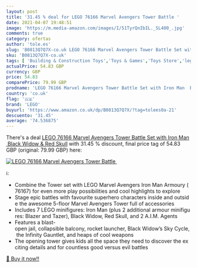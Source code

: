 ```yaml
---
layout: post
title: '31.45 % deal for LEGO 76166 Marvel Avengers Tower Battle '
date: 2021-04-07 19:48:51
image: 'https://m.media-amazon.com/images/I/51TyrQnIbIL._SL400_.jpg'
comments: true
category: ofertas
author: 'tole.es'
slug: 'B0813Q7Q7X-co.uk LEGO 76166 Marvel Avengers Tower Battle Set with Iron...'
sku: 'B0813Q7Q7X-co.uk'
tags: [ 'Building & Construction Toys','Toys & Games','Toys Store','lego', ]
actualPrice: 54.83 GBP
currency: GBP
price: 54.83
comparePrice: 79.99 GBP
prodname: 'LEGO 76166 Marvel Avengers Tower Battle Set with Iron Man  Black Widow & Red Skull'
country: 'co.uk'
flag: '🇬🇧'
brand: 'LEGO'
buyurl: 'https://www.amazon.co.uk/dp/B0813Q7Q7X/?tag=tolees0a-21'
descuento: '31.45'
average: '74.536875'
---
```


There's a deal [LEGO 76166 Marvel Avengers Tower Battle Set with Iron Man  Black Widow & Red Skull](https://www.amazon.co.uk/dp/B0813Q7Q7X/?tag=tolees0a-21)  with  31.45 % discount, final price tag of  54.83 GBP (original: 79.99 GBP) here:

[![LEGO 76166 Marvel Avengers Tower Battle ](https://m.media-amazon.com/images/I/51TyrQnIbIL._SL400_.jpg)](https://www.amazon.co.uk/dp/B0813Q7Q7X/?tag=tolees0a-21)

ℹ️:

- Combine the Tower set with LEGO Marvel Avengers Iron Man Armoury (76167) for even more play possibilities and cool highlights to explore
- Stage epic battles with favourite superhero characters inside and outside the awesome 5-floor Marvel Avengers Tower full of accessories
- Includes 7 LEGO minifigures: Iron Man (plus 2 additional armour minifigures: Blazer and Tazer), Black Widow, Red Skull, and 2 A.I.M. Agents
- Features a blast-open jail, collapsible balcony, rocket launcher, Black Widow’s Sky Cycle, the Infinity Gauntlet, and heaps of cool weapons
- The opening tower gives kids all the space they need to discover the exciting details and for countless good versus evil battles

[🛒 Buy it now!!](https://www.amazon.co.uk/dp/B0813Q7Q7X/?tag=tolees0a-21)
